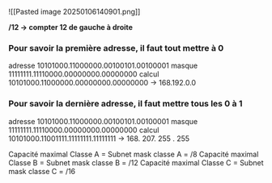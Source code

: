 ![[Pasted image 20250106140901.png]]


**/12 -> compter 12 de gauche à droite**
### Pour savoir la première adresse, il faut tout mettre à 0 

adresse 10101000.11000000.00100101.00100001
masque 11111111.11110000.00000000.00000000
calcul 10101000.11000000.00000000.00000000 -> 168.192.0.0

### Pour savoir la dernière adresse, il faut mettre tous les 0 à 1 

adresse 10101000.11000000.00100101.00100001
masque 11111111.11110000.00000000.00000000
calcul 10101000.11001111.11111111.11111111 -> 168. 207. 255 . 255

Capacité maximal Classe A = Subnet mask classe A = /8
Capacité maximal Classe B  = Subnet mask classe B = /12
Capacité maximal Classe C = Subnet mask classe C = /16


